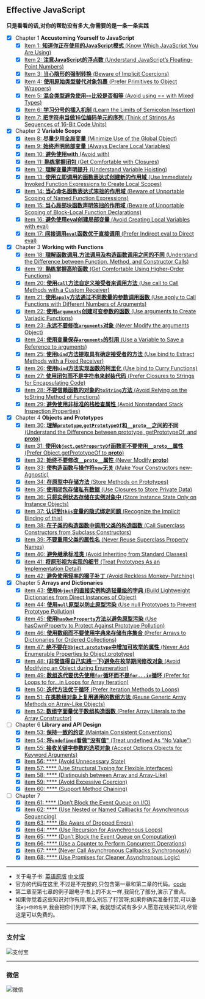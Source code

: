 ## Effective JavaScript

**只是看看的话,对你的帮助没有多大,你需要的是一条一条实践**

+ [x] Chapter 1 **Accustoming Yourself to JavaScript**
    - [x] [Item 1: **知道你正在使用的JavaScript模式** (Know Which JavaScript You Are Using)](chapter-1/know-which-javascript-you-are-using.md) 
    - [x] [Item 2: **注意JavaScript的浮点数** (Understand JavaScript’s Floating-Point Numbers)](chapter-1/understand-javascript’s-floating-point-numbers.md) 
    - [x] [Item 3: **当心隐形的强制转换** (Beware of Implicit Coercions)](chapter-1/beware-of-implicit-coercions.md) 
    - [x] [Item 4: **使用原始类型替代对象包裹** (Prefer Primitives to Object Wrappers)](chapter-1/prefer-primitives-to-object-wrappers.md) 
    - [x] [Item 5: **混合类型避免使用`==`比较是否相等** (Avoid using == with Mixed Types)](chapter-1/avoid-using-not-strict-equality-with-mixed-types.md) 
    - [x] [Item 6: **学习分号的插入机制** (Learn the Limits of Semicolon Insertion)](chapter-1/learn-the-limits-of-semicolon-insertion.md) 
    - [x] [Item 7: **把字符串当做16位编码单元的序列** (Think of Strings As Sequences of 16-Bit Code Units)](chapter-1/think-of-strings-as-sequences-of-16-bit-code-units.md) 
+ [x] Chapter 2 **Variable Scope**
    - [x] [item 8: **尽量少用全局变量** (Minimize Use of the Global Object)](chapter-2/minimize-use-of-the-global-object.md)    
    - [x] [item 9: **始终声明局部变量** (Always Declare Local Variables)](chapter-2/always-declare-local-variables.md)    
    - [x] [item 10: **避免使用with** (Avoid with)](chapter-2/avoid-with.md)    
    - [x] [item 11: **熟练掌握闭包** (Get Comfortable with Closures)](chapter-2/get-comfortable-with-closures.md)    
    - [x] [item 12: **理解变量声明提升** (Understand Variable Hoisting)](chapter-2/understand-variable-hoisting.md)    
    - [x] [item 13: **使用立即调用的函数表达式创建新的作用域** (Use Immediately Invoked Function Expressions to Create Local Scopes)](chapter-2/use-immediately-invoked-function-expressions-to-create-local-scopes.md)    
    - [x] [item 14: **当心命名函数表达式笨拙的作用域** (Beware of Unportable Scoping of Named Function Expressions)](chapter-2/beware-of-unportable-scoping-of-named-function-expressions.md)    
    - [x] [item 15: **当心局部块函数声明笨拙的作用域** (Beware of Unportable Scoping of Block-Local Function Declarations)](chapter-2/beware-of-unportable-scoping-of-block-local-function-declarations.md)    
    - [x] [item 16: **避免使用eval创建局部变量** (Avoid Creating Local Variables with eval)](chapter-2/avoid-creating-local-variables-with-eval.md)    
    - [x] [item 17: **间接调用`eval`函数优于直接调用** (Prefer Indirect eval to Direct eval)](chapter-2/prefer-indirect-eval-to-direct-eval.md)    
+ [x] Chapter 3 **Working with Functions**
    - [x] [item 18: **理解函数调用,方法调用及构造函数调用之间的不同** (Understand the Difference between Function, Method, and Constructor Calls)](chapter-3/understand-the-difference-between-function-method-and-constructor-calls.md) 
    - [x] [item 19: **熟练掌握高阶函数** (Get Comfortable Using Higher-Order Functions)](chapter-3/get-comfortable-using-higher-order-functions.md) 
    - [x] [item 20: **使用`call`方法自定义接受者来调用方法** (Use call to Call Methods with a Custom Receiver)](chapter-3/use-call-to-call-methods-with-a-custom-receiver.md) 
    - [x] [item 21: **使用`apply`方法通过不同数量的参数调用函数** (Use apply to Call Functions with Different Numbers of Arguments)](chapter-3/use-apply-to-call-functions-with-different-numbers-of-arguments.md) 
    - [x] [item 22: **使用`arguments`创建可变参数的函数** (Use arguments to Create Variadic Functions)](chapter-3/use-arguments-to-create-variadic-functions.md) 
    - [x] [item 23: **永远不要修改`arguments`对象** (Never Modify the arguments Object)](chapter-3/never-modify-the-arguments-object.md) 
    - [x] [item 24: **使用变量保存`arguments`的引用** (Use a Variable to Save a Reference to arguments)](chapter-3/use-a-variable-to-save-a-reference-to-arguments.md) 
    - [x] [item 25: **使用`bind`方法提取具有确定接受者的方法** (Use bind to Extract Methods with a Fixed Receiver)](chapter-3/use-bind-to-extract-methods-with-a-fixed-receiver.md) 
    - [x] [item 26: **使用`bind`方法实现函数的柯里化** (Use bind to Curry Functions)](chapter-3/use-bind-to-curry-functions.md) 
    - [x] [item 27: **使用闭包而不是字符串来封装代码** (Prefer Closures to Strings for Encapsulating Code)](chapter-3/prefer-closures-to-strings-for-encapsulating-code.md) 
    - [x] [item 28: **不要信赖函数的对象的`toString`方法** (Avoid Relying on the toString Method of Functions)](chapter-3/avoid-relying-on-the-toString-method-of-functions.md) 
    - [x] [item 29: **避免使用非标准的栈检查属性** (Avoid Nonstandard Stack Inspection Properties)](chapter-3/avoid-nonstandard-stack-inspection-properties.md) 
+ [x] Chapter 4 **Objects and Prototypes**
    - [x] [item 30: **理解`prototype`,`getPrototypeOf`和`__proto__`之间的不同** (Understand the Difference between prototype, getPrototypeOf, and __proto__)](chapter-4/understand-the-difference-between-prototype-getPrototypeOf-and-__proto__.md)    
    - [x] [item 31: **使用`Object.getPropertyOf`函数而不要使用`__proto__`属性** (Prefer Object.getPrototypeOf to __proto__)](chapter-4/prefer-object.getPrototypeOf-to-__proto__.md)    
    - [x] [item 32: **始终不要修改`__proto__`属性** (Never Modify __proto__)](chapter-4/never-modify-__proto__.md)    
    - [x] [item 33: **使构造函数与操作符`new`无关** (Make Your Constructors new-Agnostic)](chapter-4/make-your-constructors-new-agnostic.md)    
    - [x] [item 34: **在原型中存储方法** (Store Methods on Prototypes)](chapter-4/store-methods-on-prototypes.md)    
    - [x] [item 35: **使用闭包存储私有数据** (Use Closures to Store Private Data)](chapter-4/use-closures-to-store-private-data.md)    
    - [x] [item 36: **只将实例状态存储在实例对象中** (Store Instance State Only on Instance Objects)](chapter-4/store-instance-state-only-on-instance-objects.md)    
    - [x] [item 37: **认识到`this`变量的隐式绑定问题** (Recognize the Implicit Binding of this)](chapter-4/recognize-the-implicit-binding-of-this.md)    
    - [x] [item 38: **在子类的构造函数中调用父类的构造函数** (Call Superclass Constructors from Subclass Constructors)](chapter-4/call-superclass-constructors-from-subclass-constructors.md)    
    - [x] [item 39: **不要重用父类的属性名** (Never Reuse Superclass Property Names)](chapter-4/never-reuse-superclass-property-names.md)    
    - [x] [item 40: **避免继承标准类** (Avoid Inheriting from Standard Classes)](chapter-4/avoid-inheriting-from-standard-classes.md)    
    - [x] [item 41: **将原形视为实现的细节** (Treat Prototypes As an Implementation Detail)](chapter-4/treat-prototypes-as-an-implementation-detail.md)    
    - [x] [item 42: **避免使用轻率的猴子补丁** (Avoid Reckless Monkey-Patching)](chapter-4/avoid-reckless-monkey-patching.md)    
+ [x] Chapter 5 **Arrays and Dictionaries**
    - [x] [item 43: **使用`Object`的直接实例构造轻量级的字典** (Build Lightweight Dictionaries from Direct Instances of Object)](chapter-5/build-lightweight-dictionaries-from-direct-instances-of-object.md)
    - [x] [item 44: **使用`null`原型以防止原型污染** (Use null Prototypes to Prevent Prototype Pollution)](chapter-5/use-null-prototypes-to-prevent-prototype-pollution.md)
    - [x] [item 45: **使用`hasOwnProperty`方法以避免原型污染** (Use hasOwnProperty to Protect Against Prototype Pollution)](chapter-5/use-hasOwnProperty-to-protect-against-prototype-pollution.md)
    - [x] [item 46: **使用数组而不要使用字典来存储有序集合** (Prefer Arrays to Dictionaries for Ordered Collections)](chapter-5/prefer-arrays-to-dictionaries-for-ordered-collections.md)
    - [x] [item 47: **绝不要在`Object.prototype`中增加可枚举的属性** (Never Add Enumerable Properties to Object.prototype)](chapter-5/never-add-enumerable-properties-to-Object.prototype.md)
    - [x] [item 48: **(非常值得自己实践一下)避免在枚举期间修改对象** (Avoid Modifying an Object during Enumeration)](chapter-5/avoid-modifying-an-Object-during-enumeration.md)
    - [x] [item 49: **数组迭代要优先使用`for`循环而不是`for...in`循环** (Prefer for Loops to for...in Loops for Array Iteration)](chapter-5/prefer-for-loops-to-for-in-loops-for-array-iteration.md)
    - [x] [item 50: **迭代方法优于循环** (Prefer Iteration Methods to Loops)](chapter-5/prefer-iteration-methods-to-loops.md)
    - [x] [item 51: **在类数组对象上复用通用的数组方法** (Reuse Generic Array Methods on Array-Like Objects)](chapter-5/reuse-generic-array-methods-on-array-like-Objects.md)
    - [x] [item 52: **数组字面量优于数组构造函数** (Prefer Array Literals to the Array Constructor)](chapter-5/prefer-array-literals-to-the-array-constructor.md)
+ [ ] Chapter 6 **Library and API Design**
    - [x] [item 53: **保持一致的约定** (Maintain Consistent Conventions)](chapter-6/maintain-consistent-conventions.md)    
    - [x] [item 54: **将`undefined`看做"没有值"** (Treat undefined As “No Value”)](chapter-6/treat-undefined-as-no-value.md)    
    - [x] [item 55: **接收关键字参数的选项对象** (Accept Options Objects for Keyword Arguments)](chapter-6/accept-options-objects-for-keyword-arguments.md)    
    - [x] [item 56: **** (Avoid Unnecessary State)](chapter-6/avoid-unnecessary-state.md)    
    - [x] [item 57: **** (Use Structural Typing for Flexible Interfaces)](chapter-6/use-structural-typing-for-flexible-interfaces.md)    
    - [x] [item 58: **** (Distinguish between Array and Array-Like)](chapter-6/distinguish-between-array-and-array-like.md)    
    - [x] [item 59: **** (Avoid Excessive Coercion)](chapter-6/avoid-excessive-coercion.md)    
    - [x] [item 60: **** (Support Method Chaining)](chapter-6/support-method-chaining.md)    
+ [ ] Chapter 7
    - [x] [item 61: **** (Don’t Block the Event Queue on I/O)](chapter-7/do-not-block-the-event-queue-on-io.md) 
    - [x] [item 62: **** (Use Nested or Named Callbacks for Asynchronous Sequencing)](chapter-7/use-nested-or-named-callbacks-for-asynchronous-sequencing.md) 
    - [x] [item 63: **** (Be Aware of Dropped Errors)](chapter-7/be-aware-of-dropped-errors.md) 
    - [x] [item 64: **** (Use Recursion for Asynchronous Loops)](chapter-7/use-recursion-for-asynchronous-loops.md) 
    - [x] [item 65: **** (Don’t Block the Event Queue on Computation)](chapter-7/do-not-block-the-event-queue-on-computation.md) 
    - [x] [item 66: **** (Use a Counter to Perform Concurrent Operations)](chapter-7/use-a-counter-to-perform-concurrent-operations.md) 
    - [x] [item 67: **** (Never Call Asynchronous Callbacks Synchronously)](chapter-7/never-call-asynchronous-callbacks-synchronously.md) 
    - [x] [item 68: **** (Use Promises for Cleaner Asynchronous Logic)](chapter-7/) 
       
------

+ 关于电子书: [英语原版][1] [中文版][2]
+ 官方的代码在这里,不过是不完整的,只包含第一章和第二章的代码。[code](https://github.com/effectivejs/code)
+ 第二章至第七章的例子跟电子书上的不太一样,我简化了部分,演示了重点。
+ 如果你觉着这些知识对你有用,那么别忘了打赏呀;如果你确实准备打赏,可以备注`ej+你的名字`,我会把你们列举下来,
  我就想试试有多少人愿意花钱买知识,尽管这是可以免费的。

------  

### 支付宝

![支付宝](http://angular.angular-china.org/a4f09982-a529-4750-99ea-20f28dbef068.jpg)
  
------ 
### 微信 
  
![微信](http://angular.angular-china.org/d5f50f92-0768-46b1-90c5-101e7b4dc889.jpg)



[1]:http://o8qt8c0nf.bkt.clouddn.com/%5BEffective%20JavaScript%2068%20Specific%20Ways%20to%20Harness%20the%20Power%20of%20JavaScript%20%28Effective%20Software%20Development%20Series%29%20by%20David%20Herman%20-%202013%5D.pdf
[2]:http://o8qt8c0nf.bkt.clouddn.com/Effective%20JavaScript%EF%BC%9A%E7%BC%96%E5%86%99%E9%AB%98%E8%B4%A8%E9%87%8FJavaScript%E4%BB%A3%E7%A0%81%E7%9A%8468%E4%B8%AA%E6%9C%89%E6%95%88%E6%96%B9%E6%B3%95%EF%BC%88%E5%B8%A6%E4%B9%A6%E7%AD%BE%E4%B8%AD%E6%96%87%E6%89%AB%E6%8F%8F%E7%89%88%EF%BC%89.pdf
    
    
    
    
    
    
    
    
    
    
    